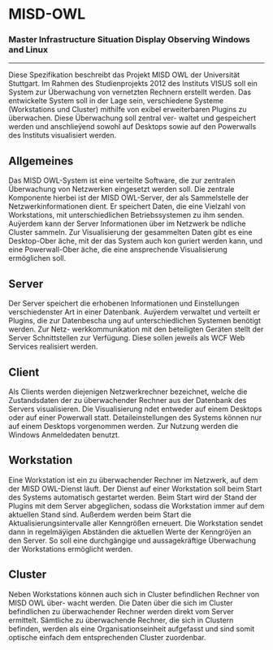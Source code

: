 # MISD-OWL
### Master Infrastructure Situation Display Observing Windows and Linux
----


Diese Spezifikation beschreibt das Projekt MISD OWL der Universität Stuttgart.
Im Rahmen des Studienprojekts 2012 des Instituts VISUS soll ein System zur Überwachung von vernetzten Rechnern erstellt werden.
Das entwickelte System soll in der Lage sein, verschiedene Systeme (Workstations und Cluster) mithilfe von  exibel erweiterbaren Plugins zu überwachen. Diese Überwachung soll zentral ver- waltet und gespeichert werden und anschlieÿend sowohl auf Desktops sowie auf den Powerwalls des Instituts visualisiert werden.


## Allgemeines

Das MISD OWL-System ist eine verteilte Software, die zur zentralen Überwachung von Netzwerken eingesetzt werden soll. Die zentrale Komponente hierbei ist der MISD OWL-Server, der als Sammelstelle der Netzwerkinformationen dient. Er speichert Daten, die eine Vielzahl von Workstations, mit unterschiedlichen Betriebssystemen zu ihm senden. Auÿerdem kann der Server Informationen über im Netzwerk be ndliche Cluster sammeln. Zur Visualisierung der gesammelten Daten gibt es eine Desktop-Ober äche, mit der das System auch kon guriert werden kann, und eine Powerwall-Ober äche, die eine ansprechende Visualisierung ermöglichen soll.

## Server
Der Server speichert die erhobenen Informationen und Einstellungen verschiedenster Art in einer Datenbank. Auÿerdem verwaltet und verteilt er Plugins, die zur Datenbescha ung auf unterschiedlichen Systemen benötigt werden. Zur Netz- werkkommunikation mit den beteiligten Geräten stellt der Server Schnittstellen zur Verfügung. Diese sollen jeweils als WCF Web Services realisiert werden.

## Client
Als Clients werden diejenigen Netzwerkrechner bezeichnet, welche die Zustandsdaten der zu überwachender Rechner aus der Datenbank des Servers visualisieren. Die Visualisierung  ndet entweder auf einem Desktops oder auf einer Powerwall statt. Detaileinstellungen des Systems können nur auf einem Desktops vorgenommen werden. Zur Nutzung werden die Windows Anmeldedaten benutzt.


## Workstation
Eine Workstation ist ein zu überwachender Rechner im Netzwerk, auf dem der MISD OWL-Dienst läuft. Der Dienst auf einer Workstation soll beim Start des Systems automatisch gestartet werden. Beim Start wird der Stand der Plugins mit dem Server abgeglichen, sodass die Workstation immer auf dem aktuellen Stand sind. Außerdem werden beim Start die Aktualisierungsintervalle aller Kenngrößen erneuert. Die Workstation sendet dann in regelmäÿigen Abständen die aktuellen Werte der Kenngröÿen an den Server. So soll eine durchgängige und aussagekräftige Überwachung der Workstations ermöglicht werden.

## Cluster
Neben Workstations können auch sich in Cluster befindlichen Rechner von MISD OWL über- wacht werden. Die Daten über die sich im Cluster befindlichen zu überwachender Rechner werden direkt vom Server ermittelt. Sämtliche zu überwachende Rechner, die sich in Clustern befinden, werden als eine Organisationseinheit aufgefasst und sind somit optische einfach dem entsprechenden Cluster zuordenbar.
